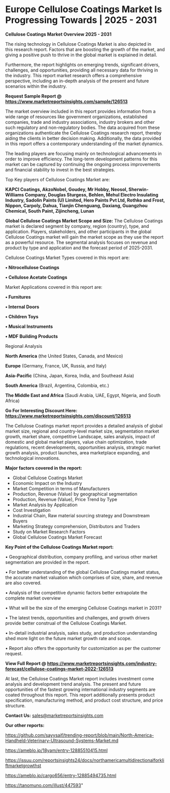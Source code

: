 # Europe Cellulose Coatings Market Is Progressing Towards | 2025 - 2031

<Strong> Cellulose Coatings Market Overview 2025 - 2031</strong>

The rising technology in Cellulose Coatings Market is also depicted in this research report. Factors that are boosting the growth of the market, and giving a positive push to thrive in the global market is explained in detail.

Furthermore, the report highlights on emerging trends, significant drivers, challenges, and opportunities, providing all necessary data for thriving in the industry. This report market research offers a comprehensive perspective, including an in-depth analysis of the present and future scenarios within the industry.

<strong>Request Sample Report @ <a href=https://www.marketreportsinsights.com/sample/126513>https://www.marketreportsinsights.com/sample/126513</a></strong>

The market overview included in this report provides information from a wide range of resources like government organizations, established companies, trade and industry associations, industry brokers and other such regulatory and non-regulatory bodies. The data acquired from these organizations authenticate the Cellulose Coatings research report, thereby aiding the clients in better decision making. Additionally, the data provided in this report offers a contemporary understanding of the market dynamics.

The leading players are focusing mainly on technological advancements in order to improve efficiency. The long-term development patterns for this market can be captured by continuing the ongoing process improvements and financial stability to invest in the best strategies.

Top Key players of Cellulose Coatings Market are:

<strong>KAPCI Coatings, AkzoNobel, Goudey, Mr Hobby, Neosol, Sherwin-Williams Company, Douglas Sturgess, Behlen, Mehul Electro Insulating Industry, Sadolin Paints (U) Limited, Hero Paints Pvt Ltd, Rothko and Frost, Nippon, Carpoly, Dahua, Tianjin Chenguang, Daxiang, Guangzhou Chemical, South Paint, Zijincheng, Lunan</strong>

<strong><b>Global Cellulose Coatings Market Scope and Size:</b></strong>
The Cellulose Coatings market is declared segment by company, region (country), type, and application. Players, stakeholders, and other participants in the global Cellulose Coatings market will gain the market scope as they use the report as a powerful resource. The segmental analysis focuses on revenue and product by type and application and the forecast period of 2025-2031.

Cellulose Coatings Market Types covered in this report are:

<strong>• Nitrocellulose Coatings

• Cellulose Acetate Coatings</strong>

Market Applications covered in this report are:

<strong>• Furnitures

• Internal Doors

• Children Toys

• Musical Instruments

• MDF Building Products</strong> 

Regional Analysis

<strong>North America</strong> (the United States, Canada, and Mexico)

<strong>Europe</strong> (Germany, France, UK, Russia, and Italy)

<strong>Asia-Pacific</strong> (China, Japan, Korea, India, and Southeast Asia)

<strong>South America</strong> (Brazil, Argentina, Colombia, etc.)

<strong>The Middle East and Africa</strong> (Saudi Arabia, UAE, Egypt, Nigeria, and South Africa)

<strong>Go For Interesting Discount Here: <a href=https://www.marketreportsinsights.com/discount/126513>https://www.marketreportsinsights.com/discount/126513</a></strong>

The Cellulose Coatings market report provides a detailed analysis of global market size, regional and country-level market size, segmentation market growth, market share, competitive Landscape, sales analysis, impact of domestic and global market players, value chain optimization, trade regulations, recent developments, opportunities analysis, strategic market growth analysis, product launches, area marketplace expanding, and technological innovations.

<strong><b>Major factors covered in the report:</b></strong>
<ul>
  <li>Global Cellulose Coatings Market </li>
  <li>Economic Impact on the Industry</li>
  <li>Market Competition in terms of Manufacturers</li>
  <li>Production, Revenue (Value) by geographical segmentation</li>
  <li>Production, Revenue (Value), Price Trend by Type</li>
  <li>Market Analysis by Application</li>
  <li>Cost Investigation</li>
  <li>Industrial Chain, Raw material sourcing strategy and Downstream Buyers</li>
  <li>Marketing Strategy comprehension, Distributors and Traders</li>
  <li>Study on Market Research Factors</li>
  <li>Global Cellulose Coatings Market Forecast</li>
</ul>

<strong><b>Key Point of the Cellulose Coatings Market report:</b></strong>

• Geographical distribution, company profiling, and various other market segmentation are provided in the report.

• For better understanding of the global Cellulose Coatings market status, the accurate market valuation which comprises of size, share, and revenue are also covered.

• Analysis of the competitive dynamic factors better extrapolate the complete market overview

• What will be the size of the emerging Cellulose Coatings market in 2031?

• The latest trends, opportunities and challenges, and growth drivers provide better construal of the Cellulose Coatings Market.

• In-detail industrial analysis, sales study, and production understanding shed more light on the future market growth rate and scope.

• Report also offers the opportunity for customization as per the customer request.

<strong><b>View Full Report @ <a href=https://www.marketreportsinsights.com/industry-forecast/cellulose-coatings-market-2022-126513>https://www.marketreportsinsights.com/industry-forecast/cellulose-coatings-market-2022-126513</a></b></strong>


At last, the Cellulose Coatings Market report includes investment come analysis and development trend analysis. The present and future opportunities of the fastest growing international industry segments are coated throughout this report. This report additionally presents product specification, manufacturing method, and product cost structure, and price structure.

<strong>Contact Us:</strong>
sales@marketreportsinsights.com

<strong>Our other reports:</strong>

<a href=https://github.com/sayysaif/trending-report/blob/main/North-America-Handheld-Veterinary-Ultrasound-Systems-Market.md>https://github.com/sayysaif/trending-report/blob/main/North-America-Handheld-Veterinary-Ultrasound-Systems-Market.md</a>

<a href=https://ameblo.jp/18yam/entry-12885510415.html>https://ameblo.jp/18yam/entry-12885510415.html</a>

<a href=https://issuu.com/reportsinsights24/docs/northamericamultidirectionalforkliftmarketgrowthst>https://issuu.com/reportsinsights24/docs/northamericamultidirectionalforkliftmarketgrowthst</a>

<a href=https://ameblo.jp/cargo656/entry-12885494735.html>https://ameblo.jp/cargo656/entry-12885494735.html</a>

<a href=https://tanomuno.com/illust/447593>https://tanomuno.com/illust/447593</a>"
